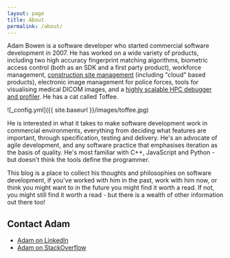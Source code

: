 ```yaml
---
layout: page
title: About
permalink: /about/
---
```


Adam Bowen is a software developer who started commercial software development
in 2007. He has worked on a wide variety of products, including two high
accuracy fingerprint matching algorithms, biometric access control (both as
an SDK and a first party product), workforce management, [construction site
management](www.biosite.com) (including "cloud" based products), electronic
image management for police forces, tools for visualising medical DICOM images,
and a [highly scalable HPC debugger and profiler](www.allinea.com). He has a cat
called Toffee.

![_config.yml]({{ site.baseurl }}/images/toffee.jpg)

He is interested in what it takes to make software development work in
commercial environments, everything from deciding what features are important,
through specification, testing and delivery. He's an advocate of agile
development, and any software practice that emphasises iteration as the basis
of quality. He's most familiar with C++, JavaScript and Python - but doesn't
think the tools define the programmer.

This blog is a place to collect his thoughts and philosophies on software
development, if you've worked with him in the past, work with him now, or think
you might want to in the future you might find it worth a read. If not, you
might still find it worth a read - but there is a wealth of other information
out there too!

## Contact Adam

* [Adam on LinkedIn](https://www.linkedin.com/in/adammabowen)
* [Adam on StackOverflow](http://stackoverflow.com/cv/adambowen)
